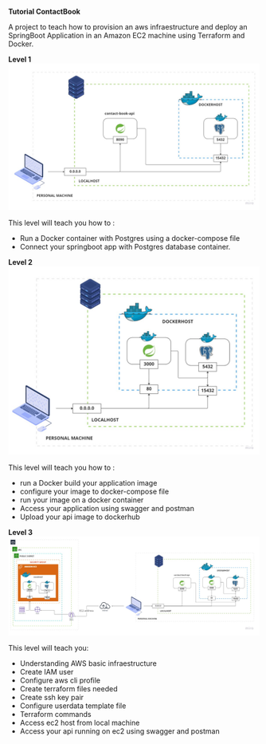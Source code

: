 **Tutorial ContactBook**

A project to teach how to provision an aws infraestructure and deploy an SpringBoot
Application in an Amazon EC2 machine using Terraform and Docker.

**Level 1**
<img src=diagram/tutorial-diagram-level-1.jpg>

This level will teach you how to :
- Run a Docker container with Postgres using a docker-compose file
- Connect your springboot app with Postgres database container.

**Level 2**
<img src=diagram/tutorial-diagram-level-2.jpg>

This level will teach you how to :
- run a Docker build your application image
- configure your image to docker-compose file
- run your image on a docker container
- Access your application using swagger and postman
- Upload your api image to dockerhub

**Level 3**
<img src=diagram/tutorial-diagram-level-3.jpg>

This level will teach you:
- Understanding AWS basic infraestructure
- Create IAM user
- Configure aws cli profile
- Create terraform files needed
- Create ssh key pair
- Configure userdata template file
- Terraform commands
- Access ec2 host from local machine
- Access your api running on ec2 using swagger and postman
